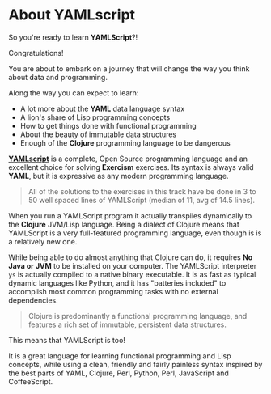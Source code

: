 About YAMLscript
================

So you're ready to learn **YAMLScript**?!

Congratulations!

You are about to embark on a journey that will change the way you think about
data and programming.

Along the way you can expect to learn:
* A lot more about the **YAML** data language syntax
* A lion's share of Lisp programming concepts
* How to get things done with functional programming
* About the beauty of immutable data structures
* Enough of the **Clojure** programming language to be dangerous

**[YAMLscript](https://yamlscript.org)** is a complete, Open Source programming
language and an excellent choice for solving **Exercism** exercises.
Its syntax is always valid **YAML**, but it is expressive as any modern
programming language.

> All of the solutions to the exercises in this track have be done in 3 to 50
> well spaced lines of YAMLScript (median of 11, avg of 14.5 lines).

When you run a YAMLScript program it actually transpiles dynamically to the
**Clojure** JVM/Lisp language.
Being a dialect of Clojure means that YAMLScript is a very full-featured
programming language, even though is is a relatively new one.

While being able to do almost anything that Clojure can do, it requires **No
Java or JVM** to be installed on your computer.
The YAMLScript interpreter `ys` is actually compiled to a native binary
executable.
It is as fast as typical dynamic languages like Python, and it has "batteries
included" to accomplish most common programming tasks with no external
dependencies.

> Clojure is predominantly a functional programming language, and features a
> rich set of immutable, persistent data structures.

This means that YAMLScript is too!

It is a great language for learning functional programming and Lisp concepts,
while using a clean, friendly and fairly painless syntax inspired by the best
parts of YAML, Clojure, Perl, Python, Perl, JavaScript and CoffeeScript.


<!-- Keep this comment:

  This document contains a short introduction to the language.

  The introduction should be relatively brief and touch upon what
  makes the language interesting (and possibly unique). The goal
  is to help students decide if they want to join this track.

  The contents of this document are displayed on the track page,
  provided the student has not joined the track.

  See https://exercism.org/docs/building/tracks/docs for more information. -->

